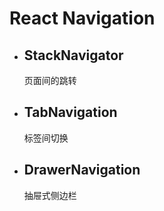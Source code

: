 # React Navigation

- ## StackNavigator

    页面间的跳转

- ## TabNavigation

    标签间切换

- ## DrawerNavigation

    抽屉式侧边栏


    